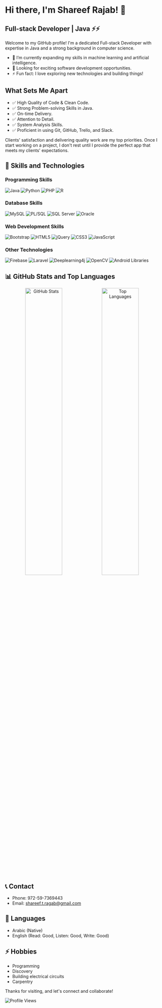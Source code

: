 <!-- Introduction -->
# Hi there, I'm Shareef Rajab! 👋
## Full-stack Developer | Java ⚡⚡


Welcome to my GitHub profile! I'm a dedicated Full-stack Developer with expertise in Java and a strong background in computer science.

- 🌱 I’m currently expanding my skills in machine learning and artificial intelligence.
- 💼 Looking for exciting software development opportunities.
- ⚡ Fun fact: I love exploring new technologies and building things!

## What Sets Me Apart

- ✅ High Quality of Code & Clean Code.
- ✅ Strong Problem-solving Skills in Java.
- ✅ On-time Delivery.
- ✅ Attention to Detail.
- ✅ System Analysis Skills.
- ✅ Proficient in using Git, GitHub, Trello, and Slack.

Clients' satisfaction and delivering quality work are my top priorities. Once I start working on a project, I don't rest until I provide the perfect app that meets my clients' expectations.

<!-- Skills and Technologies -->
## 🚀 Skills and Technologies

### Programming Skills

![Java](https://img.shields.io/badge/Java-Expert-orange?logo=java&logoColor=white&style=for-the-badge)
![Python](https://img.shields.io/badge/Python-Intermediate-blue?logo=python&logoColor=white&style=for-the-badge)
![PHP](https://img.shields.io/badge/PHP-Intermediate-blue?logo=php&logoColor=white&style=for-the-badge)
![R](https://img.shields.io/badge/R-Intermediate-blue?logo=r&logoColor=white&style=for-the-badge)

### Database Skills

![MySQL](https://img.shields.io/badge/MySQL-Expert-orange?logo=mysql&logoColor=white&style=for-the-badge)
![PL/SQL](https://img.shields.io/badge/PL%2FSQL-Intermediate-blue?logo=oracle&logoColor=white&style=for-the-badge)
![SQL Server](https://img.shields.io/badge/SQL%20Server-Intermediate-blue?logo=microsoft-sql-server&logoColor=white&style=for-the-badge)
![Oracle](https://img.shields.io/badge/Oracle-Expert-orange?logo=oracle&logoColor=white&style=for-the-badge)

### Web Development Skills

![Bootstrap](https://img.shields.io/badge/Bootstrap-Expert-orange?logo=bootstrap&logoColor=white&style=for-the-badge)
![HTML5](https://img.shields.io/badge/HTML5-Expert-orange?logo=html5&logoColor=white&style=for-the-badge)
![jQuery](https://img.shields.io/badge/jQuery-Expert-orange?logo=jquery&logoColor=white&style=for-the-badge)
![CSS3](https://img.shields.io/badge/CSS3-Intermediate-blue?logo=css3&logoColor=white&style=for-the-badge)
![JavaScript](https://img.shields.io/badge/JavaScript-Intermediate-blue?logo=javascript&logoColor=white&style=for-the-badge)

### Other Technologies

![Firebase](https://img.shields.io/badge/Firebase-Beginner-lightgrey?logo=firebase&logoColor=white&style=for-the-badge)
![Laravel](https://img.shields.io/badge/Laravel-Intermediate-blue?logo=laravel&logoColor=white&style=for-the-badge)
![Deeplearning4j](https://img.shields.io/badge/Deeplearning4j-Intermediate-blue?logo=deeplearning4j&logoColor=white&style=for-the-badge)
![OpenCV](https://img.shields.io/badge/OpenCV-Intermediate-blue?logo=opencv&logoColor=white&style=for-the-badge)
![Android Libraries](https://img.shields.io/badge/Android%20Libraries-Intermediate-blue?logo=android&logoColor=white&style=for-the-badge)


<!-- GitHub Stats and Top Languages -->
## 📊 GitHub Stats and Top Languages
<div align="center">
  <img src="https://github-readme-stats.vercel.app/api?username=shareef-ragab&show_icons=true&theme=radical&include_all_commits=true&count_private=true&custom_title=GitHub%20Stats" alt="GitHub Stats" width="49%">
  <img src="https://github-readme-stats.vercel.app/api/top-langs/?username=shareef-ragab&layout=compact&theme=radical" alt="Top Languages" width="49%">
</div>

<!-- Contact Information -->
## 📞 Contact
- Phone: 972-59-7369443
- Email: shareef.t.ragab@gmail.com

<!-- Languages -->
## 💬 Languages
- Arabic (Native)
- English (Read: Good, Listen: Good, Write: Good)

<!-- Hobbies -->
## ⚡ Hobbies
- Programming
- Discovery
- Building electrical circuits
- Carpentry

Thanks for visiting, and let's connect and collaborate!

![Profile Views](https://komarev.com/ghpvc/?username=shareef-ragab&color=brightgreen)
